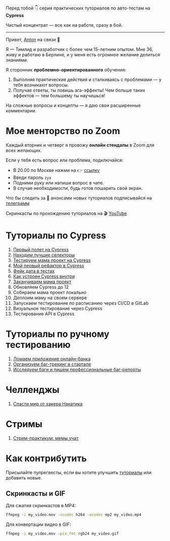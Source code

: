 Перед тобой 👇 серия практических туториалов по авто-тестам на **Cypress**

Чистый концентрат — все как на работе, сразу в бой.

***

Привет, [Anton](https://t.me/breslavsky_anton) на связи 🤙

Я — Тимлид и разработчик с более чем 15-летним опытом. Мне 36, живу и работаю в Берлине, и у меня есть огромное желание делиться знаниями.

Я сторонник **проблемно-ориентированного** обучения:
1. Выполняя практические действия и сталкиваясь с проблемами — у тебя возникают вопросы.
2. Получая ответы, ты ловишь ага-эффекты! Чем больше таких эффектов — тем большему ты научишься!

На сложные вопросы и концепты — я даю свои расширенные комментарии.

# Мое менторство по Zoom

Каждый вторник и четверг я провожу **онлайн стендапы** в Zoom для всех желающих.

Если у тебя есть вопрос или проблема, подключайся:
* В 20.00 по Москве нажми на 👉 [ссылку](https://us05web.zoom.us/j/6630696938?pwd=UktVaVkxL0puajd5T3ZicHZPY2FuUT09)
* Введи пароль `zyx`
* Подними руку или напиши вопрос в чате.
* В случае необходимости, будь готов пошарить свой экран.

Что бы следить за 🔔 анонсами новых туториалов подписывайся на [телеграмм](https://t.me/epic_one_hour)

Скринкасты по прохождению туториалов на 🎬
[YouTube](https://www.youtube.com/channel/UCYYx1A6P0GNZqD3GQd5pSXA)

# Туториалы по Cypress

1. [Первый полет на Cypress](https://md.epic1h.com/cypress_test_flight)
2. [Находим лучшие селекторы](https://md.epic1h.com/best_selectors)
3. [Тестируем мама проект на Cypress](https://md.epic1h.com/test_mama_project)
4. [Мой первый рефактор в Cypress](https://md.epic1h.com/my_first_refactor)
5. [Фейк дата в тестах](https://md.epic1h.com/fake_data)
6. [Как устроен Cypress внутри](https://md.epic1h.com/deep_cypress)
7. [Заканчиваем мама проект](https://md.epic1h.com/finish_mama_project)
8. Обновляем Cypress до 12
9. Собираем мама проект локально
10. Деплоим маму на своем сервере
11. Запускаем тестирование по расписанию через CI/CD в GitLab
12. Визуальное тестирование через Cypress
13. Тестирование API в Cypress

# Туториалы по ручному тестированию

1. [Ломаем приложение онлайн-банка](https://md.epic1h.com/became_a_tester)
1. [Организуем баг-трекинг в стартапе](https://md.epic1h.com/bug_tracking)
1. [Исследуем баги и пишем профессиональные баг-репорты](https://md.epic1h.com/perfect_bug_reports)

# Челленджы

1. [Спасти мир от хакера Hакатика](https://md.epic1h.com/save_the_world)

# Стримы

1. [Стрим-практикум: мемы учат](https://md.epic1h.com/memes_teach)

# Как контрибутить

Присылайте пулрегвесты, если вы хотите улучшить [туториалы](tutorials) или добавить новые.

## Скринкасты и GIF

Для сжатия скринкастов в MP4:
```bash
ffmpeg -i my_video.mov -vcodec h264 -acodec mp2 my_video.mp4
```

Для конвертации видео в GIF:
```bash
ffmpeg -i my_video.mov -pix_fmt rgb24 my_video.gif
```

